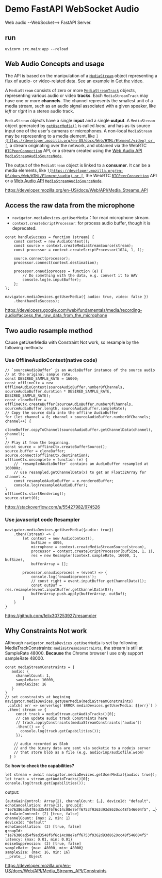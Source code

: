 # Demo FastAPI WebSocket Audio
Web audio --WebSocket--> FastAPI Server.

## run
```
uvicorn src.main:app --reload
```

## Web Audio Concepts and usage

The API is based on the manipulation of a [`MediaStream`](https://developer.mozilla.org/en-US/docs/Web/API/MediaStream) object representing a flux of audio- or video-related data. See an example in [Get the video](https://developer.mozilla.org/en-US/docs/WebRTC/taking_webcam_photos#Get_the_video).

A `MediaStream` consists of zero or more [`MediaStreamTrack`](https://developer.mozilla.org/en-US/docs/Web/API/MediaStreamTrack) objects, representing various audio or video **tracks**. Each `MediaStreamTrack` may have one or more **channels**. The channel represents the smallest unit of a media stream, such as an audio signal associated with a given speaker, like *left* or *right* in a stereo audio track.

`MediaStream` objects have a single **input** and a single **output**. A `MediaStream` object generated by [`getUserMedia()`](https://developer.mozilla.org/en-US/docs/Web/API/MediaDevices/getUserMedia) is called *local*, and has as its source input one of the user's cameras or microphones. A non-local `MediaStream` may be representing to a media element, like [``](https://developer.mozilla.org/en-US/docs/Web/HTML/Element/video) or [``](https://developer.mozilla.org/en-US/docs/Web/HTML/Element/audio), a stream originating over the network, and obtained via the WebRTC [`RTCPeerConnection`](https://developer.mozilla.org/en-US/docs/Web/API/RTCPeerConnection) API, or a stream created using the [Web Audio API](https://developer.mozilla.org/en-US/docs/Web/API/Web_Audio_API) [`MediaStreamAudioSourceNode`](https://developer.mozilla.org/en-US/docs/Web/API/MediaStreamAudioSourceNode).

The output of the `MediaStream` object is linked to a **consumer**. It can be a media elements, like [``](https://developer.mozilla.org/en-US/docs/Web/HTML/Element/audio) or [``](https://developer.mozilla.org/en-US/docs/Web/HTML/Element/video), the WebRTC [`RTCPeerConnection`](https://developer.mozilla.org/en-US/docs/Web/API/RTCPeerConnection) API or a [Web Audio API](https://developer.mozilla.org/en-US/docs/Web/API/Web_Audio_API) [`MediaStreamAudioSourceNode`](https://developer.mozilla.org/en-US/docs/Web/API/MediaStreamAudioSourceNode).

https://developer.mozilla.org/en-US/docs/Web/API/Media_Streams_API

## Access the raw data from the microphone

- `navigator.mediaDevices.getUserMedia`：for read microphone stream.
- `context.createScriptProcessor`: for process audio buffer, though it is deprecated.

```
const handleSuccess = function (stream) {
    const context = new AudioContext();
    const source = context.createMediaStreamSource(stream);
    const processor = context.createScriptProcessor(1024, 1, 1);

    source.connect(processor);
    processor.connect(context.destination);

    processor.onaudioprocess = function (e) {
        // Do something with the data, e.g. convert it to WAV
        console.log(e.inputBuffer);
    };
};

navigator.mediaDevices.getUserMedia({ audio: true, video: false })
    .then(handleSuccess);
```

https://developers.google.com/web/fundamentals/media/recording-audio#access_the_raw_data_from_the_microphone

## Two audio resample method
Cause getUserMedia with Constraint Not work, so resample by the following methods:  
### Use OfflineAudioContext(native code)

```
// `sourceAudioBuffer` is an AudioBuffer instance of the source audio
// at the original sample rate.
const DESIRED_SAMPLE_RATE = 16000;
const offlineCtx = new OfflineAudioContext(sourceAudioBuffer.numberOfChannels, sourceAudioBuffer.duration * DESIRED_SAMPLE_RATE, DESIRED_SAMPLE_RATE);
const cloneBuffer = offlineCtx.createBuffer(sourceAudioBuffer.numberOfChannels, sourceAudioBuffer.length, sourceAudioBuffer.sampleRate);
// Copy the source data into the offline AudioBuffer
for (let channel = 0; channel < sourceAudioBuffer.numberOfChannels; channel++) {
    cloneBuffer.copyToChannel(sourceAudioBuffer.getChannelData(channel), channel);
}
// Play it from the beginning.
const source = offlineCtx.createBufferSource();
source.buffer = cloneBuffer;
source.connect(offlineCtx.destination);
offlineCtx.oncomplete = function (e) {
    // `resampledAudioBuffer` contains an AudioBuffer resampled at 16000Hz.
    // use resampled.getChannelData(x) to get an Float32Array for channel x.
    const resampledAudioBuffer = e.renderedBuffer;
    console.log(resampledAudioBuffer);
}
offlineCtx.startRendering();
source.start(0);
```

https://stackoverflow.com/a/55427982/974526  
### Use javascript code Resampler

```
navigator.mediaDevices.getUserMedia({audio: true})
    .then((stream) => {
        let context = new AudioContext(),
            bufSize = 4096,
            microphone = context.createMediaStreamSource(stream),
            processor = context.createScriptProcessor(bufSize, 1, 1),
            res = new Resampler(context.sampleRate, 16000, 1, bufSize),
            bufferArray = [];

        processor.onaudioprocess = (event) => {
            console.log('onaudioprocess');
            // const right = event.inputBuffer.getChannelData(1);
            const outBuf = res.resample(event.inputBuffer.getChannelData(0));
            bufferArray.push.apply(bufferArray, outBuf);
        }
    }
}
```

https://github.com/felix307253927/resampler

## Why Constraints Not work

Although `navigator.mediaDevices.getUserMedia` is set by following MediaTrackConstraints: `mediaStreamConstraints`, the stream is still at SampleRate 48000. **Because** the Chrome browser I use only support sampleRate 48000.

```
const mediaStreamConstraints = {
   audio: {
     channelCount: 1,
     sampleRate: 16000,
     sampleSize: 16
   }
}
// set constraints at begining
navigator.mediaDevices.getUserMedia(mediaStreamConstraints)
 .catch( err => serverlog(`ERROR mediaDevices.getUserMedia: ${err}`) )
 .then( stream => {
     const track = mediaStream.getAudioTracks()[0];
     // can update audio track Constraints here
     // track.applyConstraints(mediaStreamConstraints['audio'])
     .then(() => {
       console.log(track.getCapabilities());
     });
     
    // audio recorded as Blob 
    // and the binary data are sent via socketio to a nodejs server
    // that store blob as a file (e.g. audio/inp/audiofile.webm)
  } )
```
So **how to check the capabilities?**

```
let stream = await navigator.mediaDevices.getUserMedia({audio: true});
let track = stream.getAudioTracks()[0];
console.log(track.getCapabilities());
```

output:

```
{autoGainControl: Array(2), channelCount: {…}, deviceId: "default", echoCancellation: Array(2), groupId: "1e76386ad54f9ad3548f6f6c14c08e7eff6753f9362d93d8620cc48f546604f5", …}
autoGainControl: (2) [true, false]
channelCount: {max: 2, min: 1}
deviceId: "default"
echoCancellation: (2) [true, false]
groupId: "1e76386ad54f9ad3548f6f6c14c08e7eff6753f9362d93d8620cc48f546604f5"
latency: {max: 0.01, min: 0.01}
noiseSuppression: (2) [true, false]
sampleRate: {max: 48000, min: 48000}
sampleSize: {max: 16, min: 16}
__proto__: Object
```

https://developer.mozilla.org/en-US/docs/Web/API/Media_Streams_API/Constraints
